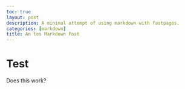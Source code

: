 ```yaml
---
toc: true
layout: post
description: A minimal attempt of using markdown with fastpages.
categories: [markdown]
title: An tes Markdown Post
---
```


# Test
Does this work?